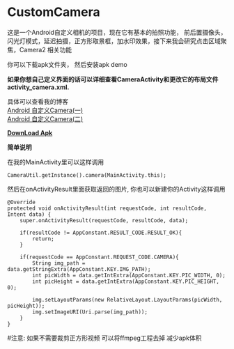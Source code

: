 # CustomCamera

这是一个Android自定义相机的项目，现在它有基本的拍照功能， 前后置摄像头，闪光灯模式，延迟拍摄，正方形取景框，加水印效果，接下来我会研究点击区域聚焦，Camera2 相关功能

你可以下载apk文件夹， 然后安装apk demo

**如果你想自己定义界面的话可以详细查看CameraActivity和更改它的布局文件activity_camera.xml.**

具体可以查看我的博客  
[Android 自定义Camera(一)](http://blog.csdn.net/coderyue/article/details/50927177)  
[Android 自定义Camera(二)](http://blog.csdn.net/coderyue/article/details/50966918)

**[DownLoad Apk](https://github.com/jinguangyue/Android-CustomCamera/blob/master/apk/CustomCamera.apk?raw=true)**


**简单说明**

在我的MainActivity里可以这样调用
```
CameraUtil.getInstance().camera(MainActivity.this);
```

然后在onActivityResult里面获取返回的图片, 你也可以新建你的Activity这样调用
```
@Override
protected void onActivityResult(int requestCode, int resultCode, Intent data) {
    super.onActivityResult(requestCode, resultCode, data);

    if(resultCode != AppConstant.RESULT_CODE.RESULT_OK){
        return;
    }

    if(requestCode == AppConstant.REQUEST_CODE.CAMERA){
        String img_path = data.getStringExtra(AppConstant.KEY.IMG_PATH);
        int picWidth = data.getIntExtra(AppConstant.KEY.PIC_WIDTH, 0);
        int picHeight = data.getIntExtra(AppConstant.KEY.PIC_HEIGHT, 0);
        
        img.setLayoutParams(new RelativeLayout.LayoutParams(picWidth, picHeight));
        img.setImageURI(Uri.parse(img_path));
    }
}
```

#注意: 如果不需要裁剪正方形视频 可以将ffmpeg工程去掉 减少apk体积